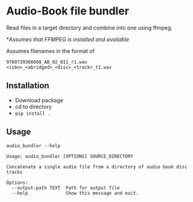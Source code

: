 # Audio-Book file bundler

Read files in a target directory and combine into one using ffmpeg.

**Assumes that FFMPEG is installed and available*

Assumes filenames in the format of 
    
    9780739366608_AB_02_011_r1.wav
    <isbn>_<abridged>_<disc>_<track>_t1.wav 


## Installation

* Download package
* cd to directory
* `pip install .`

## Usage

`audio_bundler --help`

    Usage: audio_bundler [OPTIONS] SOURCE_DIRECTORY

    Concatenate a single audio file from a directory of audio book disc tracks

    Options:
      --output-path TEXT  Path for output file
      --help              Show this message and exit.


